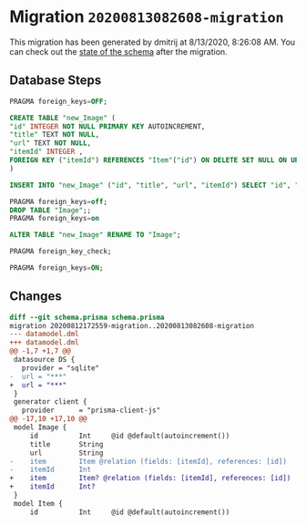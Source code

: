 # Migration `20200813082608-migration`

This migration has been generated by dmitrij at 8/13/2020, 8:26:08 AM.
You can check out the [state of the schema](./schema.prisma) after the migration.

## Database Steps

```sql
PRAGMA foreign_keys=OFF;

CREATE TABLE "new_Image" (
"id" INTEGER NOT NULL PRIMARY KEY AUTOINCREMENT,
"title" TEXT NOT NULL,
"url" TEXT NOT NULL,
"itemId" INTEGER ,
FOREIGN KEY ("itemId") REFERENCES "Item"("id") ON DELETE SET NULL ON UPDATE CASCADE
)

INSERT INTO "new_Image" ("id", "title", "url", "itemId") SELECT "id", "title", "url", "itemId" FROM "Image"

PRAGMA foreign_keys=off;
DROP TABLE "Image";;
PRAGMA foreign_keys=on

ALTER TABLE "new_Image" RENAME TO "Image";

PRAGMA foreign_key_check;

PRAGMA foreign_keys=ON;
```

## Changes

```diff
diff --git schema.prisma schema.prisma
migration 20200812172559-migration..20200813082608-migration
--- datamodel.dml
+++ datamodel.dml
@@ -1,7 +1,7 @@
 datasource DS {
   provider = "sqlite"
-  url = "***"
+  url = "***"
 }
 generator client {
   provider      = "prisma-client-js"
@@ -17,10 +17,10 @@
 model Image {
     id          Int     @id @default(autoincrement())
     title       String
     url         String
-    item        Item @relation (fields: [itemId], references: [id])
-    itemId      Int
+    item        Item? @relation (fields: [itemId], references: [id])
+    itemId      Int?
 }
 model Item {
     id          Int     @id @default(autoincrement())
```


